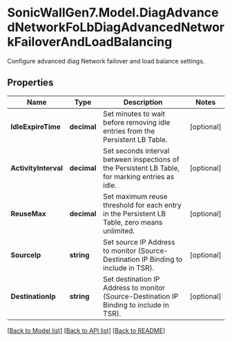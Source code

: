 # SonicWallGen7.Model.DiagAdvancedNetworkFoLbDiagAdvancedNetworkFailoverAndLoadBalancing
Configure advanced diag Network failover and load balance settings.

## Properties

Name | Type | Description | Notes
------------ | ------------- | ------------- | -------------
**IdleExpireTime** | **decimal** | Set minutes to wait before removing idle entries from the Persistent LB Table. | [optional] 
**ActivityInterval** | **decimal** | Set seconds interval between inspections of the Persistent LB Table, for marking entries as idle. | [optional] 
**ReuseMax** | **decimal** | Set maximum reuse threshold for each entry in the Persistent LB Table, zero means unlimited. | [optional] 
**SourceIp** | **string** | Set source IP Address to monitor (Source-Destination IP Binding to include in TSR). | [optional] 
**DestinationIp** | **string** | Set destination IP Address to monitor (Source-Destination IP Binding to include in TSR). | [optional] 

[[Back to Model list]](../README.md#documentation-for-models) [[Back to API list]](../README.md#documentation-for-api-endpoints) [[Back to README]](../README.md)


